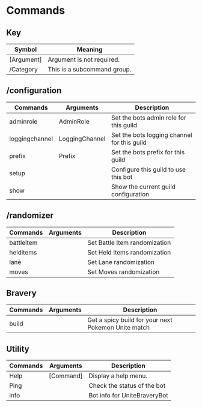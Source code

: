 # Commands

## Key 
| Symbol      | Meaning                        |
|-------------|--------------------------------|
| [Argument]  | Argument is not required.      |
| /Category   | This is a subcommand group.    |

## /configuration
| Commands       | Arguments      | Description                                 |
|----------------|----------------|---------------------------------------------|
| adminrole      | AdminRole      | Set the bots admin role for this guild      |
| loggingchannel | LoggingChannel | Set the bots logging channel for this guild |
| prefix         | Prefix         | Set the bots prefix for this guild          |
| setup          |                | Configure this guild to use this bot        |
| show           |                | Show the current guild configuration        |

## /randomizer
| Commands   | Arguments | Description                   |
|------------|-----------|-------------------------------|
| battleitem |           | Set Battle Item randomization |
| helditems  |           | Set Held Items randomization  |
| lane       |           | Set Lane randomization        |
| moves      |           | Set Moves randomization       |

## Bravery
| Commands | Arguments | Description                                         |
|----------|-----------|-----------------------------------------------------|
| build    |           | Get a spicy build for your next Pokemon Unite match |

## Utility
| Commands | Arguments | Description                  |
|----------|-----------|------------------------------|
| Help     | [Command] | Display a help menu.         |
| Ping     |           | Check the status of the bot  |
| info     |           | Bot info for UniteBraveryBot |


